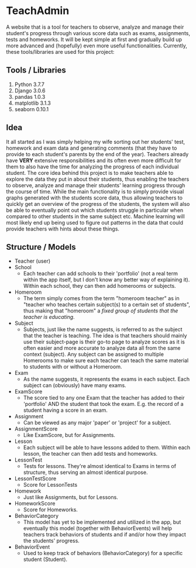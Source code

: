 # TeachAdmin
A website that is a tool for teachers to observe, analyze and manage their student's progress through various score data such as exams, assignments, tests and homeworks. It will be kept simple at first and gradually build up more advanced and (hopefully) even more useful functionalities.
Currently, these tools/libraries are used for this project:

## Tools / Libraries
1. Python 3.7.7
2. Django 3.0.6
3. pandas 1.0.3
4. matplotlib 3.1.3
5. seaborn 0.10.1

## Idea
It all started as I was simply helping my wife sorting out her students' test, homework and exam data and generating comments (that they have to provide to each student's parents by the end of the year). Teachers already have **VERY** extensive responsibilities and its often even more difficult for them to also have the time for analyzing the progress of each individual student.
The core idea behind this project is to make teachers able to explore the data they put in about their students, thus enabling the teachers to observe, analyze and manage their students' learning progress through the course of time. While the main functionality is to simply provide visual graphs generated with the students score data, thus allowing teachers to quickly get an overview of the progress of the students, the system will also be able to eventually point out which students struggle in particular when compared to other students in the same subject etc. Machine learning will most likely end up being used to figure out patterns in the data that could provide teachers with hints about these things.

## Structure / Models
- Teacher (user)
- School
    - Each teacher can add schools to their 'portfolio' (not a real term within the app itself, but I don't know any better way of explaining it). Within each school, they can then add homerooms or subjects.
- Homeroom
    - The term simply comes from the term "homeroom teacher" as in "teacher who teaches certain subject(s) to a certain set of students", thus making that "homeroom" a *fixed group of students that the teacher is educating*.
- Subject
    - Subjects, just like the name suggests, is referred to as the subject that the teacher is teaching. The idea is that teachers should mainly use their subject-page is their go-to page to analyze scores as it is often easier and more accurate to analyze data all from the same context (subject). Any subject can be assigned to multiple Homerooms to make sure each teacher can teach the same material to students with or without a Homeroom.
- Exam
    - As the name suggests, it represents the exams in each subject. Each subject can (obviously) have many exams.
- ExamScore
    - The score tied to any one Exam that the teacher has added to their 'portfolio' AND the student that took the exam. E.g. the record of a student having a score in an exam.
- Assignment
    - Can be viewed as any major 'paper' or 'project' for a subject.
- AssignmentScore
    - Like ExamScore, but for Assignments.
- Lesson
    - Each subject will be able to have lessons added to them. Within each lesson, the teacher can then add tests and homeworks.
- LessonTest
    - Tests for lessons. They're almost identical to Exams in terms of structure, thus serving an almost identical purpose.
- LessonTestScore
    - Score for LessonTests
- Homework
    - Just like Assignments, but for Lessons.
- HomeworkScore
    - Score for Homeworks.
- BehaviorCategory
    - This model has yet to be implemented and utilized in the app, but eventually this model (together with BehaviorEvents) will help teachers track behaviors of students and if and/or how they impact the students' progress.
- BehaviorEvent
    - Used to keep track of behaviors (BehaviorCategory) for a specific student (Student).
